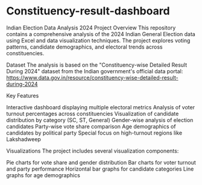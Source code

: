 # Constituency-result-dashboard
Indian Election Data Analysis 2024 Project Overview This repository contains a comprehensive analysis of the 2024 Indian General Election data using Excel and data visualization techniques. The project explores voting patterns, candidate demographics, and electoral trends across constituencies.

Dataset
The analysis is based on the "Constituency-wise Detailed Result During 2024" dataset from the Indian government's official data portal: https://www.data.gov.in/resource/constituency-wise-detailed-result-during-2024

Key Features

Interactive dashboard displaying multiple electoral metrics
Analysis of voter turnout percentages across constituencies
Visualization of candidate distribution by category (SC, ST, General)
Gender-wise analysis of election candidates
Party-wise vote share comparison
Age demographics of candidates by political party
Special focus on high-turnout regions like Lakshadweep


Visualizations
The project includes several visualization components:

Pie charts for vote share and gender distribution
Bar charts for voter turnout and party performance
Horizontal bar graphs for candidate categories
Line graphs for age demographics
